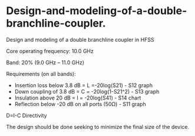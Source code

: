 # Design-and-modeling-of-a-double-branchline-coupler.
Design and modeling of a double branchline coupler in HFSS

Core operating frequency: 10.0 GHz

Band: 20% (9.0 GHz – 11.0 GHz)

Requirements (on all bands):
- Insertion loss below 3.8 dB = L =-20log(S21) - S12 graph
- Down coupling of 3.8 dB = C = -20log(1-S21^2) - S13 graph
- Insulation above 20 dB = I = -20log(S41) - S14 chart
- Reflection below -20 dB on all ports (50Ω) - S11 graph

D=I-C Directivity

The design should be done seeking to minimize the final size of the device.
